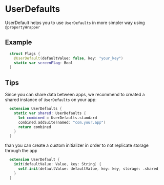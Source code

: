 #  UserDefaults

UserDefault helps you to use `UserDefaults` in more simpler way using `@propertyWrapper`

## Example

```swift
  struct Flags {
    @UserDefault(defaultValue: false, key: "your_key")
    static var screenFlag: Bool
  }
```

## Tips

Since you can share data between apps, we recommend to created a shared instance of `UserDefaults` on your app:


```swift
  extension UserDefaults {
    static var shared: UserDefaults {
      let combined = UserDefaults.standard
      combined.addSuite(named: "com.your.app")
      return combined
    }
  }
```

than you can create a custom initializer in order to not replicate storage through the app


```swift
  extension UserDefault {
    init(defaultValue: Value, key: String) {
      self.init(defaultValue: defaultValue, key: key, storage: .shared)
    }
  }
```
